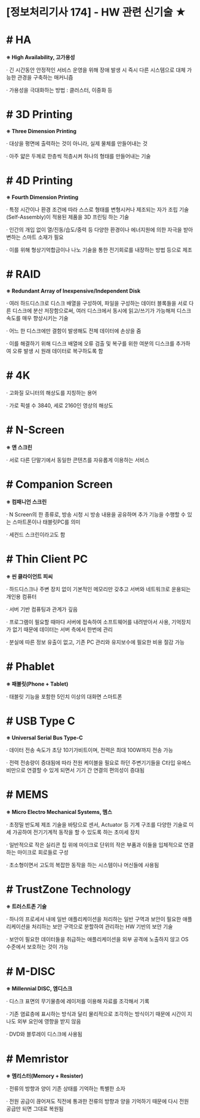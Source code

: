 

# [정보처리기사 174] - HW 관련 신기술 ★



# **# HA**

**※ High Availability, 고가용성**

· 긴 시간동안 안정적인 서비스 운영을 위해 장애 발생 시 즉시 다른 시스템으로 대체 가능한 관경을 구축하는 매커니즘

· 가용성을 극대화하는 방법 : 클러스터, 이중화 등



# **# 3D Printing**

**※ Three Dimension Printing**

· 대상을 평면에 출력하는 것이 아니라, 실제 물체를 만들어내는 것

· 아주 얇은 두께로 한층씩 적층시켜 하나의 형태를 만들어내는 기술



# **# 4D Printing**

**※ Fourth Dimension Printing**

· 특정 시간이나 환경 조건에 따라 스스로 형태를 변형시커나 제조되는 자가 조립 기술(Self-Assembly)이 적용된 제품을 3D 프린팅 하는 기술

· 인간의 개입 없이 열/진동/습도/중력 등 다양한 환경이나 에너지원에 의한 자극을 받아 변하는 스마트 소재가 필요

· 이를 위해 형상기억합금이나 나노 기술을 통한 전기회로를 내장하는 방법 등으로 제조



# **# RAID**

**※ Redundant Array of Inexpensive/Independent Disk**

· 여러 하드디스크로 디스크 배열을 구성하여, 파일을 구성하는 데이터 블록들을 서로 다른 디스크에 분산 저장함으로써, 여러 디스크에서 동시에 읽고/쓰기가 가능해져 디스크 속도를 매우 향상시키는 기술

· 어느 한 디스크에만 결함이 발생해도 전체 데이터에 손상을 줌

· 이를 해결하기 위해 디스크 배열에 오류 검출 및 복구를 위한 여분의 디스크를 추가하여 오류 발생 시 원래 데이터로 복구하도록 함



# **# 4K**

· 고화질 모니터의 해상도를 지칭하는 용어

· 가로 픽셀 수 3840, 세로 2160인 영상의 해상도



# **# N-Screen**

**※ 앤 스크린**

· 서로 다른 단말기에서 동일한 콘텐츠를 자유롭게 이용하는 서비스



# **# Companion Screen**

**※ 컴패니언 스크린**

· N Screen의 한 종류로, 방송 시청 시 방송 내용을 공유하며 추가 기능을 수행할 수 있는 스마트폰이나 태블릿PC를 의미

· 세컨드 스크린이라고도 함



# **# Thin Client PC**

**※ 씬 클라이언트 피씨** 

· 하드디스크나 주변 장치 없이 기본적인 메모리만 갖추고 서버와 네트워크로 운용되는 개인용 컴퓨터

· 서버 기반 컴퓨팅과 관계가 깊음

· 프로그램이 필요할 때마다 서버에 접속하여 소프트웨어를 내려받아서 사용, 기억장치가 없기 때문에 데이터는 서버 측에서 한번에 관리

· 분실에 따른 정보 유출이 없고, 기존 PC 관리와 유지보수에 필요한 비용 절감 가능



# **# Phablet**

**※ 패블릿(Phone + Tablet)**

· 태블릿 기능을 포함한 5인치 이상의 대화면 스마트폰



# **# USB Type C**

**※ Universal Serial Bus Type-C**

· 데이터 전송 속도가 초당 10기가비트이며, 전력은 최대 100W까지 전송 가능

· 전력 전송량이 증대됨에 따라 전원 케이블을 필요로 하던 주변기기들을 C타입 유에스비만으로 연결할 수 있게 되면서 기기 간 연결의 편의성이 증대됨



# **# MEMS**

**※ Micro Electro Mechanical Systems, 멤스**

· 초정밀 반도체 제조 기술을 바탕으로 센서, Actuator 등 기계 구조를 다양한 기술로 미세 가공하여 전기기계적 동작을 할 수 있도록 하는 초미세 장치

· 일반적으로 작은 실리콘 칩 위에 마이크로 단위의 작은 부품과 이들을 입체적으로 연결하는 마이크로 회로들로 구성

· 초소형이면서 고도의 복잡한 동작을 하는 시스템이나 머신들에 사용됨



# **# TrustZone Technology**

**※ 트러스트존 기술** 

· 하나의 프로세서 내에 일반 애플리케이션을 처리하는 일반 구역과 보안이 필요한 애플리케이션을 처리하는 보안 구역으로 분할하여 관리하는 HW 기반의 보안 기술

· 보안이 필요한 데이터들을 취급하는 애플리케이션을 외부 공격에 노출하지 않고 OS 수준에서 보호하는 것이 가능



# **# M-DISC**

**※ Millennial DISC, 엠디스크**

· 디스크 표면의 무기물층에 레이저를 이용해 자료를 조각해서 기록

· 기존 염료층에 표시하는 방식과 달리 물리적으로 조각하는 방식이기 때문에 시간이 지나도 외부 요인에 영향을 받지 않음

· DVD와 블루레이 디스크에 사용됨



# **# Memristor**

**※ 멤리스터(Memory + Resister)**

· 전류의 방향과 양이 기존 상태를 기억하는 특별한 소자

· 전원 공급이 끊어져도 직전에 통과한 전류의 방향과 양을 기억하기 때문에 다시 전원 공급만 되면 그대로 복원됨